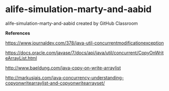 # alife-simulation-marty-and-aabid
alife-simulation-marty-and-aabid created by GitHub Classroom

**References**

https://www.journaldev.com/378/java-util-concurrentmodificationexception


https://docs.oracle.com/javase/7/docs/api/java/util/concurrent/CopyOnWriteArrayList.html


http://www.baeldung.com/java-copy-on-write-arraylist


http://markusjais.com/java-concurrency-understanding-copyonwritearraylist-and-copyonwritearrayset/


